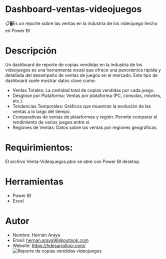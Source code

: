 # Dashboard-ventas-videojuegos
📋🖥️Es un reporte sobre las ventas en la industria de los videojuego hecho en Power BI 

# Descripción
Un dashboard de reporte de copias vendidas en la industria de los videojuegos es una herramienta visual que ofrece una panorámica rápida y detallada del desempeño de ventas de juegos en el mercado. Este tipo de dashboard suele mostrar datos clave como:
  -  Ventas Totales: La cantidad total de copias vendidas por cada juego.
  -  Desglose por Plataforma: Ventas por plataforma (PC, consolas, móviles, etc.).
  -  Tendencias Temporales: Gráficos que muestran la evolución de las ventas a lo largo del tiempo.
  -  Comparativas de ventas de plataformas y región: Permite comparar el rendimiento de varios juegos entre sí.
  -  Regiones de Ventas: Datos sobre las ventas por regiones geográficas.

# Requirimientos:
El archivo Venta-Videojuegos.pbix se abre con Power BI desktop.

# Herramientas
- Power BI
- Excel

# Autor
- Nombre: Hernán Araya
- Email: hernan.araya96@outlook.com
- Website: https://hdesarrollocr.com/
![Reporte de copias vendidas videojuegos](https://github.com/haraya/PowerBI-Dashboard-videojuegos/assets/58577750/7ea922d3-8e3f-4ba8-9b58-c57d8e97a895)




